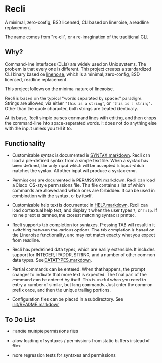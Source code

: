 # Recli

A minimal, zero-config, BSD licensed, CLI based on linenoise, a readline replacement.

The name comes from "re-cli", or a re-imagination of the traditional CLI.

## Why?

Command-line interfaces (CLIs) are widely used on Unix systems.  The
problem is that every one is different.  This project creates a
standardized CLI binary based on
[linenoise](https://github.com/antirez/linenoise/), which is a minimal,
zero-config, BSD licensed, readline replacement.

This project follows on the minimal nature of linenoise.

Recli is based on the typical "words separated by spaces" paradigm.
Strings are allowed, via either `"this is a string"`, or `'this is a
string'`.  Other than the quote character, both strings are treated
identically.

At its base, Recli simple parses command lines with editing, and then
chops the command-line into space-separated words.  It does not do
anything else with the input unless you tell it to.

## Functionality

 * Customizable syntax is documented in [SYNTAX.markdown](SYNTAX.markdown).  Recli can load a pre-defined syntax from a simple text file.  When a syntax has been defined, the only input which will be accepted is input which matches the syntax.  All other input will produce a syntax error.

 * Permissions are documented in [PERMISSION.markdown](PERMISSION.markdown).  Recli can load a Cisco IOS-style permissions file.  This file contains a list of which commands are allowed and which ones are forbidden.  It can be used in combination with the syntax, or by itself.

 * Customizable help text is documented in [HELP.markdown](HELP.markdown).  Recli can load contextual help text, and display it when the user types `?`, or `help`.  If no help text is defined, the closest matching syntax is printed.

 * Recli supports tab completion for syntaxes.  Pressing TAB will result in it switching between the various options.  The tab completion is based on the Linenoise functionality, and may not match exactly what you expect from readline.

 * Recli has predefined data types, which are easily extensible.  It includes support for INTEGER, IPADDR, STRING, and a number of other common data types.  See [DATATYPES.markdown](DATATYPES.markdown).

 * Partial commands can be entered.  When that happens, the prompt changes to indicate that more text is expected.  The final part of the command can be entered by itself.  This is useful when you need to entry a number of similar, but long commands.  Just enter the common prefix once, and then the unique trailing portions.

 * Configuration files can be placed in a subdirectory.  See [init/README.markdown](init/README.markdown)

## To Do List

 * Handle multiple permissions files

 * allow loading of syntaxes / permissions from static buffers instead of files.

 * more regression tests for syntaxes and permissions
